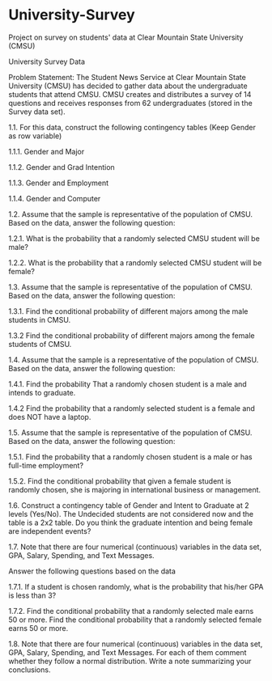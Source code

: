 # University-Survey
Project on survey on students' data at Clear Mountain State University (CMSU)

University Survey Data

Problem Statement:
The Student News Service at Clear Mountain State University (CMSU) has decided to gather data about the undergraduate students that attend CMSU. CMSU creates and distributes a survey of 14 questions and receives responses from 62 undergraduates (stored in the Survey data set).

1.1. For this data, construct the following contingency tables (Keep Gender as row variable) 

1.1.1. Gender and Major 

1.1.2. Gender and Grad Intention 

1.1.3. Gender and Employment 

1.1.4. Gender and Computer

1.2. Assume that the sample is representative of the population of CMSU. Based on the data, answer the following question: 

1.2.1. What is the probability that a randomly selected CMSU student will be male? 

1.2.2. What is the probability that a randomly selected CMSU student will be female?

1.3. Assume that the sample is representative of the population of CMSU. Based on the data, answer the following question: 

1.3.1. Find the conditional probability of different majors among the male students in CMSU. 

1.3.2 Find the conditional probability of different majors among the female students of CMSU.

1.4. Assume that the sample is a representative of the population of CMSU. Based on the data, answer the following question:

1.4.1. Find the probability That a randomly chosen student is a male and intends to graduate.

1.4.2 Find the probability that a randomly selected student is a female and does NOT have a laptop. 

1.5. Assume that the sample is representative of the population of CMSU. Based on the data, answer the following question:

1.5.1. Find the probability that a randomly chosen student is a male or has full-time employment?

1.5.2. Find the conditional probability that given a female student is randomly chosen, she is majoring in international business or management.

1.6.  Construct a contingency table of Gender and Intent to Graduate at 2 levels (Yes/No). The Undecided students are not considered now and the table is a 2x2 table. Do you think the graduate intention and being female are independent events?

1.7. Note that there are four numerical (continuous) variables in the data set, GPA, Salary, Spending, and Text Messages.

Answer the following questions based on the data

1.7.1. If a student is chosen randomly, what is the probability that his/her GPA is less than 3?

1.7.2. Find the conditional probability that a randomly selected male earns 50 or more. Find the conditional probability that a randomly selected female earns 50 or more.

1.8. Note that there are four numerical (continuous) variables in the data set, GPA, Salary, Spending, and Text Messages. For each of them comment whether they follow a normal distribution. Write a note summarizing your conclusions.
